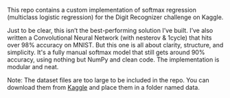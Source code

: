 This repo contains a custom implementation of softmax regression (multiclass logistic regression) for the Digit Recognizer challenge on Kaggle.

Just to be clear, this isn’t the best-performing solution I’ve built. I’ve also written a Convolutional Neural Network (with nesterov & 1cycle) that hits over 98% accuracy on MNIST.
But this one is all about clarity, structure, and simplicity. It's a fully manual softmax model that still gets around 90% accuracy, using nothing but NumPy and clean code. The implementation is modular and neat.

Note: The dataset files are too large to be included in the repo. You can download them from <a href="https://www.kaggle.com/competitions/digit-recognizer/data" target="_blank">Kaggle</a> and place them in a folder named data.
